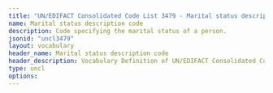 ```yaml
---
title: "UN/EDIFACT Consolidated Code List 3479 - Marital status description code (20B) JSON-LD Vocabulary"
name: Marital status description code
description: Code specifying the marital status of a person.
jsonid: "uncl3479"
layout: vocabulary
header_name: Marital status description code
header_description: Vocabulary Definition of UN/EDIFACT Consolidated Code List 3479 - Marital status description code (20B) semantics in HTML format. JSON-LD format is available at [uncl3479.jsonld](/vocabulary/uncl3479.jsonld)
type: uncl
options:
---
```

